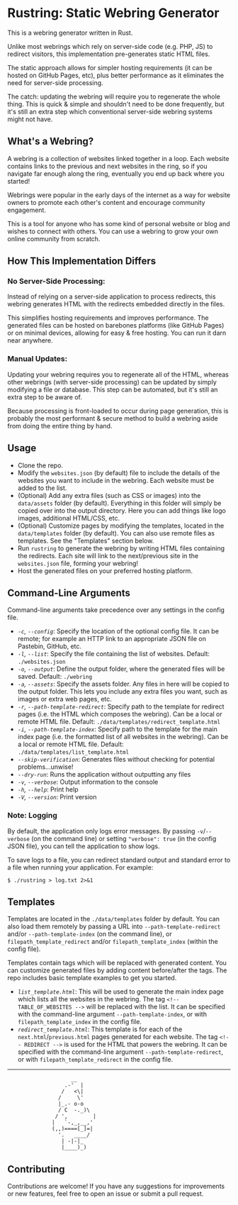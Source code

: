 # Rustring: Static Webring Generator

This is a webring generator written in Rust. 

Unlike most webrings which rely on server-side code (e.g. PHP, JS) to redirect visitors, this implementation pre-generates static HTML files. 

The static approach allows for simpler hosting requirements (it can be hosted on GitHub Pages, etc), plus better performance as it eliminates the need for server-side processing. 

The catch: updating the webring will require you to regenerate the whole thing. This is quick & simple and shouldn't need to be done frequently, but it's still an extra step which conventional server-side webring systems might not have. 

## What's a Webring?

A webring is a collection of websites linked together in a loop. Each website contains links to the previous and next websites in the ring, so if you navigate far enough along the ring, eventually you end up back where you started! 

Webrings were popular in the early days of the internet as a way for website owners to promote each other's content and encourage community engagement. 

This is a tool for anyone who has some kind of personal website or blog and wishes to connect with others. You can use a webring to grow your own online community from scratch. 

## How This Implementation Differs

### No Server-Side Processing: 

Instead of relying on a server-side application to process redirects, this webring generates HTML with the redirects embedded directly in the files.

This simplifies hosting requirements and improves performance. The generated files can be hosted on barebones platforms (like GitHub Pages) or on minimal devices, allowing for easy & free hosting. You can run it darn near anywhere. 

### Manual Updates: 

Updating your webring requires you to regenerate all of the HTML, whereas other webrings (with server-side processing) can be updated by simply modifying a file or database. This step can be automated, but it's still an extra step to be aware of. 

Because processing is front-loaded to occur during page generation, this is probably the most performant & secure method to build a webring aside from doing the entire thing by hand. 

## Usage

- Clone the repo.
- Modify the `websites.json` (by default) file to include the details of the websites you want to include in the webring. Each website must be added to the list. 
- (Optional) Add any extra files (such as CSS or images) into the `data/assets` folder (by default). Everything in this folder will simply be copied over into the output directory. Here you can add things like logo images, additional HTML/CSS, etc. 
- (Optional) Customize pages by modifying the templates, located in the `data/templates` folder (by default). You can also use remote files as templates. See the "Templates" section below. 
- Run `rustring` to generate the webring by writing HTML files containing the redirects. Each site will link to the next/previous site in the `websites.json` file, forming your webring!
- Host the generated files on your preferred hosting platform. 

## Command-Line Arguments

Command-line arguments take precedence over any settings in the config file. 

- *`-c`, `--config`*: Specify the location of the optional config file. It can be remote; for example an HTTP link to an appropriate JSON file on Pastebin, GitHub, etc. 
- *`-l`, `--list`*: Specify the file containing the list of websites. Default: `./websites.json`
- *`-o`, `--output`*: Define the output folder, where the generated files will be saved. Default: `./webring`
- *`-a`, `--assets`*: Specify the assets folder. Any files in here will be copied to the output folder. This lets you include any extra files you want, such as images or extra web pages, etc. 
- *`-r`, `--path-template-redirect`*: Specify path to the template for redirect pages (i.e. the HTML which composes the webring). Can be a local or remote HTML file. Default: `./data/templates/redirect_template.html`
- *`-i`, `--path-template-index`*: Specify path to the template for the main index page (i.e. the formatted list of all websites in the webring). Can be a local or remote HTML file. Default: `./data/templates/list_template.html`
- *`--skip-verification`*: Generates files without checking for potential problems...unwise!
- *`--dry-run`*: Runs the application without outputting any files
- *`-v`, `--verbose`*: Output information to the console
- *`-h`, `--help`*: Print help
- *`-V`, `--version`*: Print version

### Note: Logging

By default, the application only logs error messages. By passing `-v`/`--verbose` (on the command line) or setting `"verbose": true` (in the config JSON file), you can tell the application to show logs. 

To save logs to a file, you can redirect standard output and standard error to a file when running your application. For example:

```
$ ./rustring > log.txt 2>&1
```

## Templates

Templates are located in the `./data/templates` folder by default. You can also load them remotely by passing a URL into `--path-template-redirect` and/or `--path-template-index` (on the command line), or `filepath_template_redirect` and/or `filepath_template_index` (within the config file). 

Templates contain tags which will be replaced with generated content. You can customize generated files by adding content before/after the tags. The repo includes basic template examples to get you started. 

- *`list_template.html`*: This will be used to generate the main index page which lists all the websites in the webring. The tag `<!-- TABLE_OF_WEBSITES -->` will be replaced with the list. It can be specified with the command-line argument `--path-template-index`, or with `filepath_template_index` in the config file. 
- *`redirect_template.html`*: This template is for each of the `next.html`/`previous.html` pages generated for each website. The tag `<!-- REDIRECT -->` is used for the HTML that powers the webring. It can be specified with the command-line argument `--path-template-redirect`, or with `filepath_template_redirect` in the config file.

----------------------------

```
                    __
                  .-'  |
                 /   <\|
                /     \'
                |_.- o-o
                / C  -._)\
               / ',        |
              |   `-,_,__,'
              (,,)====[_]=|
                '.   ____/
                 | -|-|_
                 |____)_)
```

## Contributing

Contributions are welcome! If you have any suggestions for improvements or new features, feel free to open an issue or submit a pull request.
